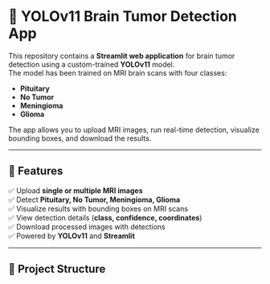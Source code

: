 # 🧠 YOLOv11 Brain Tumor Detection App

This repository contains a **Streamlit web application** for brain tumor detection using a custom-trained **YOLOv11** model.  
The model has been trained on MRI brain scans with four classes:  

- **Pituitary**  
- **No Tumor**  
- **Meningioma**  
- **Glioma**

The app allows you to upload MRI images, run real-time detection, visualize bounding boxes, and download the results.

---

## 🚀 Features

✅ Upload **single or multiple MRI images**  
✅ Detect **Pituitary, No Tumor, Meningioma, Glioma**  
✅ Visualize results with bounding boxes on MRI scans  
✅ View detection details (**class, confidence, coordinates**)  
✅ Download processed images with detections  
✅ Powered by **YOLOv11** and **Streamlit**  

---

## 📂 Project Structure

